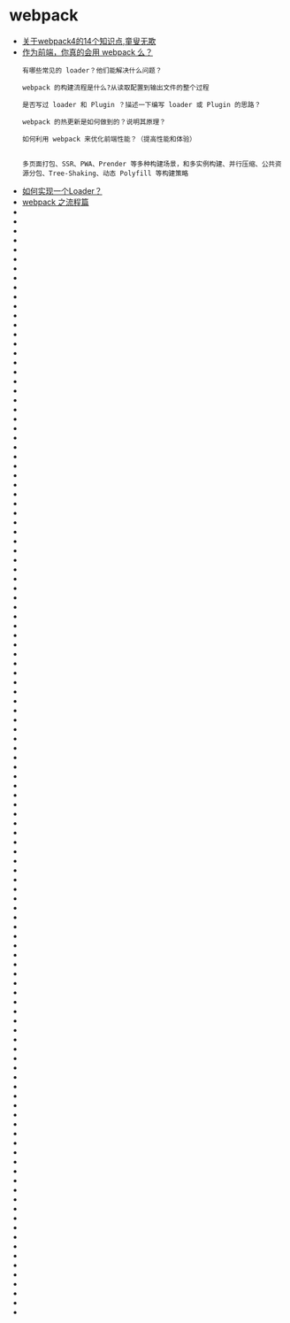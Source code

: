 # webpack
- [关于webpack4的14个知识点,童叟无欺]( https://mp.weixin.qq.com/s/078IaEkIseuxLHX3xhzJgw )
- [作为前端，你真的会用 webpack 么？]( https://mp.weixin.qq.com/s/cCnZ2BBQx-7SmlPJUQgu8g )
    ~~~
    有哪些常见的 loader？他们能解决什么问题？
    
    webpack 的构建流程是什么?从读取配置到输出文件的整个过程
    
    是否写过 loader 和 Plugin ？描述一下编写 loader 或 Plugin 的思路？
    
    webpack 的热更新是如何做到的？说明其原理？
    
    如何利用 webpack 来优化前端性能？（提高性能和体验）
  
  
    多页面打包、SSR、PWA、Prender 等多种构建场景，和多实例构建、并行压缩、公共资源分包、Tree-Shaking、动态 Polyfill 等构建策略
    ~~~
- [如何实现一个Loader？]( https://mp.weixin.qq.com/s/LkIBv9abr5gwj5gQgfKHtw )
- [webpack 之流程篇]( https://mp.weixin.qq.com/s/540tZ5HMSpfMGrvKaKe68Q)
- [](  )
- [](  )
- [](  )
- [](  )
- [](  )
- [](  )
- [](  )
- [](  )
- [](  )
- [](  )
- [](  )
- [](  )
- [](  )
- [](  )
- [](  )
- [](  )
- [](  )
- [](  )
- [](  )
- [](  )
- [](  )
- [](  )
- [](  )
- [](  )
- [](  )
- [](  )
- [](  )
- [](  )
- [](  )
- [](  )
- [](  )
- [](  )
- [](  )
- [](  )
- [](  )
- [](  )
- [](  )
- [](  )
- [](  )
- [](  )
- [](  )
- [](  )
- [](  )
- [](  )
- [](  )
- [](  )
- [](  )
- [](  )
- [](  )
- [](  )
- [](  )
- [](  )
- [](  )
- [](  )
- [](  )
- [](  )
- [](  )
- [](  )
- [](  )
- [](  )
- [](  )
- [](  )
- [](  )
- [](  )
- [](  )
- [](  )
- [](  )
- [](  )
- [](  )
- [](  )
- [](  )
- [](  )
- [](  )
- [](  )
- [](  )
- [](  )
- [](  )
- [](  )
- [](  )
- [](  )
- [](  )
- [](  )
- [](  )
- [](  )
- [](  )
- [](  )
- [](  )
- [](  )
- [](  )
- [](  )
- [](  )
- [](  )
- [](  )
- [](  )
- [](  )
- [](  )
- [](  )
- [](  )
- [](  )
- [](  )
- [](  )
- [](  )
- [](  )
- [](  )
- [](  )
- [](  )
- [](  )
- [](  )
- [](  )
- [](  )
- [](  )
- [](  )
- [](  )
- [](  )
- [](  )
- [](  )
- [](  )
- [](  )